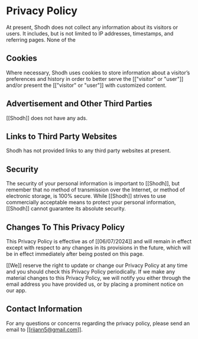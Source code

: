 # Privacy Policy

At present, Shodh does not collect any information about its visitors or users. It includes, but is not limited to IP addresses, timestamps, and referring pages. None of the 

## Cookies

Where necessary, Shodh uses cookies to store information about a visitor’s preferences and history in order to better serve the [["visitor" or "user"]] and/or present the [["visitor" or "user"]] with customized content.


## Advertisement and Other Third Parties

[[Shodh]] does not have any ads.

## Links to Third Party Websites

Shodh has not provided links to any third party websites at present.

## Security

The security of your personal information is important to [[Shodh]], but remember that no method of transmission over the Internet, or method of electronic storage, is 100% secure. While [[Shodh]] strives to use commercially acceptable means to protect your personal information, [[Shodh]] cannot guarantee its absolute security.


## Changes To This Privacy Policy

This Privacy Policy is effective as of [[06/07/2024]] and will remain in effect except with respect to any changes in its provisions in the future, which will be in effect immediately after being posted on this page.

[[We]] reserve the right to update or change our Privacy Policy at any time and you should check this Privacy Policy periodically. If we make any material changes to this Privacy Policy, we will notify you either through the email address you have provided us, or by placing a prominent notice on our app.


## Contact Information

For any questions or concerns regarding the privacy policy, please send an email to [[rijann5@gmail.com]].
